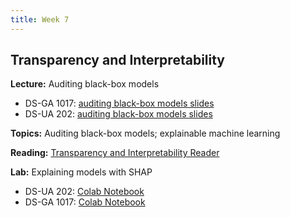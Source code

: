 ```yaml
---
title: Week 7
---
```


## Transparency and Interpretability

**Lecture:** Auditing black-box models


* DS-GA 1017: [auditing black-box models slides](../../../assets/7_BlackBox_1017.pdf)
* DS-UA 202: [auditing black-box models slides](../../../assets/7_BlackBox_202.pdf)


**Topics:** Auditing black-box models; explainable machine learning

**Reading:** [Transparency and Interpretability Reader](../../../assets/transparency_reader_2024.pdf)

**Lab:** Explaining models with SHAP

* DS-UA 202: [Colab Notebook](https://drive.google.com/file/d/1Df5oXukfXeCTN44ZhBvo7oOPIjaajvxN/view?usp=sharing)
* DS-GA 1017: [Colab Notebook](https://drive.google.com/file/d/1IZ8GOOCDe8VCwEDHQQS69B_QYAZRsIFM/view?usp=drive_link)
